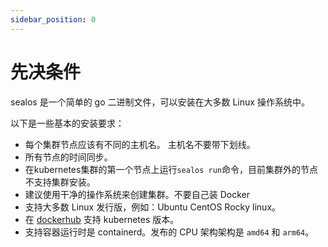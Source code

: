 ```yaml
---
sidebar_position: 0
---
```


# 先决条件 

sealos 是一个简单的 go 二进制文件，可以安装在大多数 Linux 操作系统中。

以下是一些基本的安装要求： 

- 每个集群节点应该有不同的主机名。 主机名不要带下划线。
- 所有节点的时间同步。 
- 在kubernetes集群的第一个节点上运行`sealos run`命令，目前集群外的节点不支持集群安装。 
- 建议使用干净的操作系统来创建集群。不要自己装 Docker 
- 支持大多数 Linux 发行版，例如：Ubuntu CentOS Rocky linux。 
- 在 [dockerhub](https:hub.docker.comrlabringkubernetestags) 支持 kubernetes 版本。 
- 支持容器运行时是 containerd。发布的 CPU 架构架构是 `amd64` 和 `arm64`。